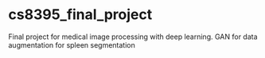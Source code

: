 # cs8395_final_project
Final project for medical image processing with deep learning. GAN for data augmentation for spleen segmentation
